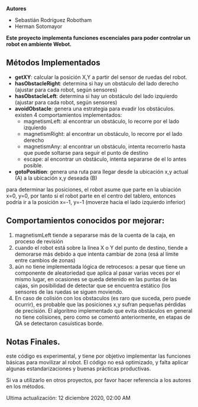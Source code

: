 
**Autores**
* Sebastián Rodríguez Robotham
* Herman Sotomayor

**Este proyecto implementa funciones escenciales para poder controlar un robot en ambiente Webot.**


## Métodos Implementados
* **getXY**: calcular la posición X,Y a partir del sensor de ruedas del robot.
* **hasObstacleRight**: determina si hay un obstáculo del lado derecho (ajustar para cada robot, según sensores)
* **hasObstacleLeft**: determina si hay un obstáculo del lado izquierdo (ajustar para cada robot, según sensores)
* **avoidObstacle**: genera una estrategia para evadir los obstáculos. existen 4 comportamientos implementados:
    - magnetismLeft: al encontrar un obstáculo, lo recorre por el lado izquierdo
    - magnetismRight: al encontrar un obstáculo, lo recorre por el lado derecho
    - magnetismAny: al encontrar un obstáculo, intenta recorrerlo hasta que puede soltarse para seguir el punto de destino
    - escape: al encontrar un obstáculo, intenta separarse de el lo antes posible.
* **gotoPosition**: genera una ruta para llegar desde la ubicación x,y actual (A) a la ubicación x,y deseada (B)

para determinar las posiciones, el robot asume que parte en la ubiación x=0, y=0, por tanto si el robot parte en el centro del tablero, entonces podría ir a la posición x=-1, y=-1 (moverze hacia el lado izquierdo inferior)


## Comportamientos conocidos por mejorar:
1. magnetismLeft tiende a separarse más de la cuenta de la caja, en proceso de revisión
2. cuando el robot está sobre la línea X o Y del punto de destino, tiende a demorarse más debido a que intenta cambiar de zona (esá al límite entre cambios de zonas)
3. aún no tiene implementada lógica de retrocesos: a pesar que tiene un componente de aleatoriedad que aplica al pasar varias veces por el mismo lugar, en ocasiones se queda detenido en las puntas de las cajas, sin posibilidad de detectar que se encuentra estático (los sensores de las ruedas se siguen moviendo.
4. En caso de colisión con los obstaculos (es raro que suceda, pero puede ocurrir), es probable que las posiciones x,y sufran pequeñas pérdidas de precisión. El algoritmo implementado que evita obstáculos en general no tiene colisiones, pero como se comentó anteriormente, en etapas de QA se detectaron casuísticas borde.

## Notas Finales.
este código es experimental, y tiene por objetivo implementar las funciones básicas para movilizar al robot. El código no esá optimizado, y falta aplicar algunas estandarizaciones y buenas prácticas productivas.

Si va a utilizarlo en otros proyectos, por favor hacer referencia a los autores en los métodos.

Ultima actualización: 12 diciembre 2020, 02:00 AM
